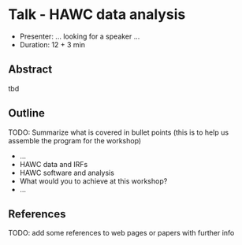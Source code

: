 # Talk - HAWC data analysis

* Presenter: ... looking for a speaker ...
* Duration: 12 + 3 min

## Abstract

tbd


## Outline

TODO: Summarize what is covered in bullet points
(this is to help us assemble the program for the workshop)

* ...
* HAWC data and IRFs
* HAWC software and analysis
* What would you to achieve at this workshop?
* ...

## References

TODO: add some references to web pages or papers with further info
